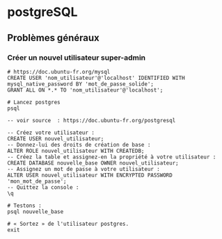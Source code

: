 # postgreSQL

## Problèmes généraux

### Créer un nouvel utilisateur super-admin

```shell script
# https://doc.ubuntu-fr.org/mysql
CREATE USER 'nom_utilisateur'@'localhost' IDENTIFIED WITH mysql_native_password BY 'mot_de_passe_solide';
GRANT ALL ON *.* TO 'nom_utilisateur'@'localhost';
```

```shell script
# Lancez postgres
psql
```

```postgresql
-- voir source  : https://doc.ubuntu-fr.org/postgresql

-- Créez votre utilisateur :
CREATE USER nouvel_utilisateur;
-- Donnez-lui des droits de création de base :
ALTER ROLE nouvel_utilisateur WITH CREATEDB;
-- Créez la table et assignez-en la propriété à votre utilisateur :
CREATE DATABASE nouvelle_base OWNER nouvel_utilisateur;
-- Assignez un mot de passe à votre utilisateur :
ALTER USER nouvel_utilisateur WITH ENCRYPTED PASSWORD 'mon_mot_de_passe';
-- Quittez la console :
\q
```
```shell script
# Testons :
psql nouvelle_base

# « Sortez » de l'utilisateur postgres.
exit
```